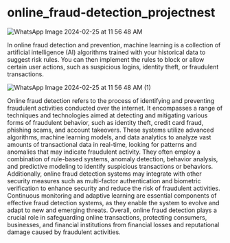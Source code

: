 # online_fraud-detection_projectnest
![WhatsApp Image 2024-02-25 at 11 56 48 AM](https://github.com/Rohinikiet/Anomaly-detection_projectnest/assets/96356862/36181dfe-bd05-4f48-8cc6-726db678c89b)

In online fraud detection and prevention, machine learning is a collection of artificial intelligence (AI) algorithms trained with your historical data to suggest risk rules. You can then implement the rules to block or allow certain user actions, such as suspicious logins, identity theft, or fraudulent transactions.

![WhatsApp Image 2024-02-25 at 11 56 48 AM (1)](https://github.com/Rohinikiet/Anomaly-detection_projectnest/assets/96356862/b2136fd1-6ca8-451e-8dbe-da5521c40ccd)

Online fraud detection refers to the process of identifying and preventing fraudulent activities conducted over the internet. It encompasses a range of techniques and technologies aimed at detecting and mitigating various forms of fraudulent behavior, such as identity theft, credit card fraud, phishing scams, and account takeovers. These systems utilize advanced algorithms, machine learning models, and data analytics to analyze vast amounts of transactional data in real-time, looking for patterns and anomalies that may indicate fraudulent activity. They often employ a combination of rule-based systems, anomaly detection, behavior analysis, and predictive modeling to identify suspicious transactions or behaviors. Additionally, online fraud detection systems may integrate with other security measures such as multi-factor authentication and biometric verification to enhance security and reduce the risk of fraudulent activities. Continuous monitoring and adaptive learning are essential components of effective fraud detection systems, as they enable the system to evolve and adapt to new and emerging threats. Overall, online fraud detection plays a crucial role in safeguarding online transactions, protecting consumers, businesses, and financial institutions from financial losses and reputational damage caused by fraudulent activities.
